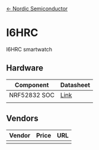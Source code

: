 [<- Nordic Semiconductor](.)

# I6HRC
I6HRC smartwatch

## Hardware

| Component | Datasheet |
|-|-|
| NRF52832 SOC | [Link](https://infocenter.nordicsemi.com/pdf/nRF52832_PS_v1.0.pdf)|
|  |  |  |

## Vendors

| Vendor | Price | URL |
|-|-:|-|
|  |  |  |